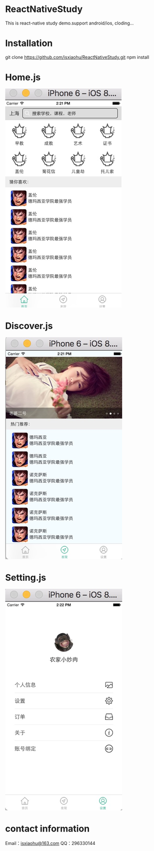 # ReactNativeStudy
This is react-native study demo.support android/ios, cloding...

# Installation
git clone https://github.com/isxiaohu/ReactNativeStudy.git
npm install 

# Home.js
![ReactNativeStudy](https://github.com/isxiaohu/ReactNativeStudy/blob/master/home.png)

# Discover.js
![ReactNativeStudy](https://github.com/isxiaohu/ReactNativeStudy/blob/master/discover.png)

# Setting.js
![ReactNativeStudy](https://github.com/isxiaohu/ReactNativeStudy/blob/master/setting.png)

# contact information
Email：isxiaohu@163.com
QQ：296330144
